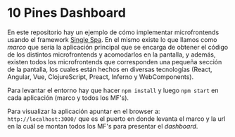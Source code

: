 # 10 Pines Dashboard

En este repositorio hay un ejemplo de cómo implementar microfrontends usando el framework [Single Spa](https://single-spa.js.org/). En el mismo existe lo que llamos como _marco_ que sería la aplicación principal que se encarga de obtener el código de los distintos microfrontends y acomodarlos en la pantalla, y además, existen todos los microfrontends que corresponden una pequeña sección de la pantalla, los cuales están hechos en diversas tecnologías (React, Angular, Vue, ClojureScript, Preact, Inferno y WebComponents).

Para levantar el entorno hay que hacer `npm install` y luego `npm start`  en cada aplicación (marco y todos los MF's).

Para visualizar la aplicación apuntar en el browser a: `http://localhost:3000/` que es el puerto en donde levanta el marco y la url en la cuál se montan todos los MF's para presentar el _dashboard_.

